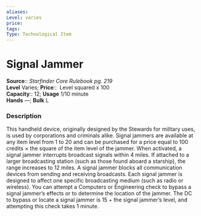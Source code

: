 ```yaml
---
aliases: 
Level: varies 
price:  
tags: 
Type: Technological Item
---
```


# Signal Jammer

**Source**:: _Starfinder Core Rulebook pg. 219_  
**Level** Varies;
**Price**::  Level squared x 100  
**Capacity**:: 12; **Usage** 1/10 minute  
**Hands** —; **Bulk** L

### Description

This handheld device, originally designed by the Stewards for military uses, is used by corporations and criminals alike. Signal jammers are available at any item level from 1 to 20 and can be purchased for a price equal to 100 credits × the square of the item level of the jammer. When activated, a signal jammer interrupts broadcast signals within 4 miles. If attached to a larger broadcasting station (such as those found aboard a starship), the range increases to 12 miles. A signal jammer blocks all communication devices from sending and receiving broadcasts. Each signal jammer is designed to affect one specific broadcasting medium (such as radio or wireless). You can attempt a Computers or Engineering check to bypass a signal jammer’s effects or to determine the location of the jammer. The DC to bypass or locate a signal jammer is 15 + the signal jammer’s level, and attempting this check takes 1 minute.
